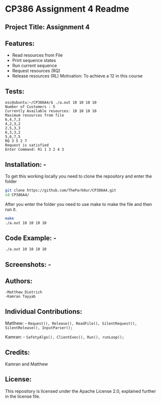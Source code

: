 # CP386 Assignment 4 Readme

## Project Title: Assignment 4

## Features: 
* Read resources from File
* Print sequence states
* Run current sequence
* Request resources (RQ)
* Release resources (RL)
Motivation: To achieve a 12 in this course

## Tests:
	osc@ubuntu:~/CP386A4/$ ./a.out 10 10 10 10
    Number of Customers : 5
    Currently Available resources: 10 10 10 10
    Maximum resources from file
    6,4,7,3
    4,2,3,2
    2,5,3,3
    6,3,3,2
    5,6,7,5
    RQ 3 5 2 7
    Request is satisfied
    Enter Command: R1 1 3 2 4 3
## Installation: -
To get this working locally you need to clone the repository and enter the folder
```bash
git clone https://github.com/ThePark0ur/CP386A4.git
cd CP386A4/
```
After you enter the folder you need to use make to make the file and then run it.
```bash
make
./a.out 10 10 10 10
```

## Code Example: -
```bash
./a.out 10 10 10 10
```
## Screenshots: -

## Authors:
```
-Matthew Dietrich
-Kamran Tayyab
```

## Individual Contributions:
Matthew: - ```Request(), Release(), ReadFile(), SilentRequest(), SilentRelease(), InputParser();```

Kamran: - ```SafetyAlgo(), ClientExec(), Run(), runLoop();```

## Credits:
Kamran and Matthew

## License:
This repository is licensed under the Apache License 2.0, explained further in the license file.
